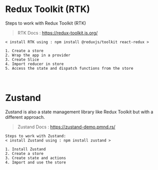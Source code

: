 # Redux Toolkit (RTK)

Steps to work with Redux Toolkit (RTK)
> RTK Docs : https://redux-toolkit.js.org/

```
< install RTK using : npm install @reduxjs/toolkit react-redux >

1. Create a store
2. Wrap the app in a provider
3. Create Slice
4. Import reducer in store
5. Access the state and dispatch functions from the store
```

<br>

# Zustand
Zustand is also a state management library like Redux Toolkit but with a different approach. <br>
> Zustand Docs : https://zustand-demo.pmnd.rs/

```
Steps to work with Zustand:
< install Zustand using : npm install zustand >

1. Install Zustand
2. Create a store
3. Create state and actions
4. Import and use the store
```
